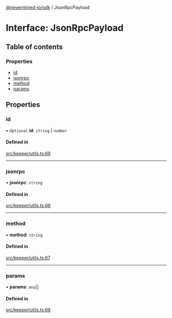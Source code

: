 [@nevermined-io/sdk](../code-reference.md) / JsonRpcPayload

# Interface: JsonRpcPayload

## Table of contents

### Properties

- [id](JsonRpcPayload.md#id)
- [jsonrpc](JsonRpcPayload.md#jsonrpc)
- [method](JsonRpcPayload.md#method)
- [params](JsonRpcPayload.md#params)

## Properties

### id

• `Optional` **id**: `string` \| `number`

#### Defined in

[src/keeper/utils.ts:69](https://github.com/nevermined-io/sdk-js/blob/bb26f8ab/src/keeper/utils.ts#L69)

---

### jsonrpc

• **jsonrpc**: `string`

#### Defined in

[src/keeper/utils.ts:66](https://github.com/nevermined-io/sdk-js/blob/bb26f8ab/src/keeper/utils.ts#L66)

---

### method

• **method**: `string`

#### Defined in

[src/keeper/utils.ts:67](https://github.com/nevermined-io/sdk-js/blob/bb26f8ab/src/keeper/utils.ts#L67)

---

### params

• **params**: `any`[]

#### Defined in

[src/keeper/utils.ts:68](https://github.com/nevermined-io/sdk-js/blob/bb26f8ab/src/keeper/utils.ts#L68)
